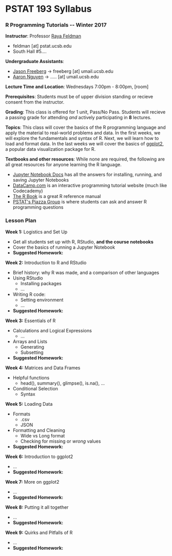 # PSTAT 193 Syllabus
### R Programming Tutorials -- Winter 2017

**Instructor**:
Professor [Raya Feldman](http://www.pstat.ucsb.edu/faculty%20pages/FELDMAN.htm)
- feldman [at] pstat.ucsb.edu
- South Hall #5....

**Undergraduate Assistants**:
- [Jason Freeberg](https://www.linkedin.com/in/jfreeberg) -> freeberg [at] umail.ucsb.edu
- [Aaron Nguyen](https://www.linkedin.com/in/aaronknguyen) -> ..... [at] umail.ucsb.edu

**Lecture Time and Location**:
Wednesdays 7:00pm - 8:00pm, [room]

**Prerequisites**: Students must be of upper division standing or recieve consent from the instructor. 

**Grading**: This class is offered for 1 unit, Pass/No Pass. Students will recieve a passing grade for attending *and* actively participating in **8** lectures. 

**Topics**: This class will cover the basics of the R programming language and apply the material to real-world problems and data. In the first weeks, we will explore the fundamentals and syntax of R. Next, we will learn how to load and format data. In the last weeks we will cover the basics of [ggplot2](https://en.wikipedia.org/wiki/Ggplot2), a popular data visualization package for R.

**Textbooks and other resources**: While none are required, the following are all great resources for anyone learning the R language.
- [Jupyter Notebook Docs](http://jupyter-notebook.readthedocs.io/en/latest/) has all the answers for installing, running, and saving Jupyter Notebooks
- [DataCamp.com](https://www.datacamp.com/courses?learn=r_programming) is an interactive programming tutorial website (much like Codecademy)
- [The R Book](https://www.cs.upc.edu/~robert/teaching/estadistica/TheRBook.pdf) is a great R reference manual
- [PSTAT's Piazza Group](https://piazza.com/ucsb/other/pstat199) is where students can ask and answer R programming questions

### Lesson Plan

**Week 1:** Logistics and Set Up
- Get all students set up with R, RStudio, **and the course notebooks**
- Cover the basics of running a Jupyter Notebook
- **Suggested Homework:**

**Week 2:** Introduction to R and RStudio
- Brief history: why R was made, and a comparison of other languages
- Using RStudio
  - Installing packages
  - ...
- Writing R code:
  - Setting environment
  - ...
- **Suggested Homework:**
 
**Week 3:** Essentials of R
- Calculations and Logical Expressions
  - ...
- Arrays and Lists
  - Generating
  - Subsetting
- **Suggested Homework:**
 
**Week 4:** Matrices and Data Frames
- Helpful functions
  - head(), summary(), glimpse(), is.na(), ...
- Conditional Selection
  - Syntax
 
**Week 5:** Loading Data
- Formats
  - .csv
  - JSON
- Formatting and Cleaning
  - Wide vs Long format
  - Checking for missing or *wrong* values
- **Suggested Homework:**
 
**Week 6:** Introduction to ggplot2
- ...
- **Suggested Homework:**
 
**Week 7:** More on ggplot2
- ...
- **Suggested Homework:**
 
**Week 8:** Putting it all together
- ...
- **Suggested Homework:**

**Week 9:** Quirks and Pitfalls of R
- ...
- **Suggested Homework:**
